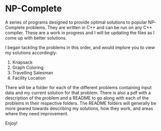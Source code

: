 # NP-Complete
A series of programs designed to provide optimal solutions to popular NP-Complete problems. They are written in C++ and can be run on any C++ compiler. These are a work in progress and I will be updating the files as I come up with better solutions.

I began tackling the problems in this order, and would implore you to view my solutions accordingly:
1. Knapsack
2. Graph Coloring
3. Travelling Salesman
4. Facility Location

There will be a folder for each of the different problems containing input data and my current solution for that problem. There is also a pdf with a description of the problem and a README to go along with each of the problems in their respective folders. The README folders will generally be more geared towards describing my solutions, how they work, and areas where they need improvement.

Enjoy!
